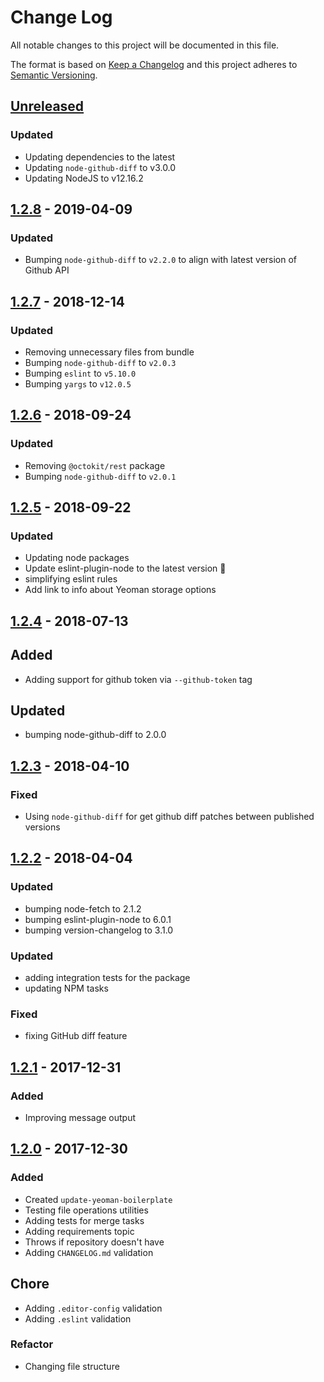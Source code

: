 # Change Log

All notable changes to this project will be documented in this file.

The format is based on [Keep a Changelog](http://keepachangelog.com/)
and this project adheres to [Semantic Versioning](http://semver.org/).

## [Unreleased][]

### Updated

- Updating dependencies to the latest
- Updating `node-github-diff` to v3.0.0
- Updating NodeJS to v12.16.2

## [1.2.8][] - 2019-04-09

### Updated

- Bumping `node-github-diff` to `v2.2.0` to align with latest version of Github API

## [1.2.7][] - 2018-12-14

### Updated

- Removing unnecessary files from bundle
- Bumping `node-github-diff` to `v2.0.3`
- Bumping `eslint` to `v5.10.0`
- Bumping `yargs` to `v12.0.5`

## [1.2.6][] - 2018-09-24

### Updated

- Removing `@octokit/rest` package
- Bumping `node-github-diff` to `v2.0.1`

## [1.2.5][] - 2018-09-22

### Updated

- Updating node packages
- Update eslint-plugin-node to the latest version 🚀
- simplifying eslint rules
- Add link to info about Yeoman storage options

## [1.2.4][] - 2018-07-13

## Added

- Adding support for github token via `--github-token` tag

## Updated

- bumping node-github-diff to 2.0.0

## [1.2.3][] - 2018-04-10

### Fixed

- Using `node-github-diff` for get github diff patches between published versions

## [1.2.2][] - 2018-04-04

### Updated

- bumping node-fetch to 2.1.2
- bumping eslint-plugin-node to 6.0.1
- bumping version-changelog to 3.1.0

### Updated

- adding integration tests for the package
- updating NPM tasks

### Fixed

- fixing GitHub diff feature

## [1.2.1][] - 2017-12-31

### Added

- Improving message output

## [1.2.0][] - 2017-12-30

### Added

- Created `update-yeoman-boilerplate`
- Testing file operations utilities
- Adding tests for merge tasks
- Adding requirements topic
- Throws if repository doesn't have
- Adding `CHANGELOG.md` validation

## Chore

- Adding `.editor-config` validation
- Adding `.eslint` validation

### Refactor

- Changing file structure

[unreleased]: https://github.com/willmendesneto/update-yeoman-generator/compare/v1.2.6...HEAD
[1.2.6]: https://github.com/willmendesneto/update-yeoman-generator/compare/v1.2.5...v1.2.6
[1.2.5]: https://github.com/willmendesneto/update-yeoman-generator/compare/v1.2.4...v1.2.5
[1.2.4]: https://github.com/willmendesneto/update-yeoman-generator/compare/v1.2.3...v1.2.4
[1.2.3]: https://github.com/willmendesneto/update-yeoman-generator/compare/v1.2.2...v1.2.3
[1.2.2]: https://github.com/willmendesneto/update-yeoman-generator/compare/v1.2.1...v1.2.2
[1.2.1]: https://github.com/willmendesneto/update-yeoman-generator/compare/v1.2.0...v1.2.1
[1.2.0]: https://github.com/willmendesneto/update-yeoman-generator/tree/v1.2.0
[unreleased]: https://github.com/willmendesneto/update-yeoman-generator/compare/v1.2.7...HEAD
[1.2.7]: https://github.com/willmendesneto/update-yeoman-generator/tree/v1.2.7
[unreleased]: https://github.com/willmendesneto/update-yeoman-generator/compare/v1.2.8...HEAD
[1.2.8]: https://github.com/willmendesneto/update-yeoman-generator/tree/v1.2.8
